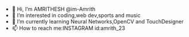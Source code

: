 - 👋 Hi, I’m AMRITHESH @im-Amrith
- 👀 I’m interested in coding,web dev,sports and music
- 🌱 I’m currently learning Neural Networks,OpenCV and TouchDesigner
- 📫 How to reach me:INSTAGRAM id:amrith_23

<!---
im-Amrith/im-Amrith is a ✨ special ✨ repository because its `README.md` (this file) appears on your GitHub profile.
You can click the Preview link to take a look at your changes.
--->
